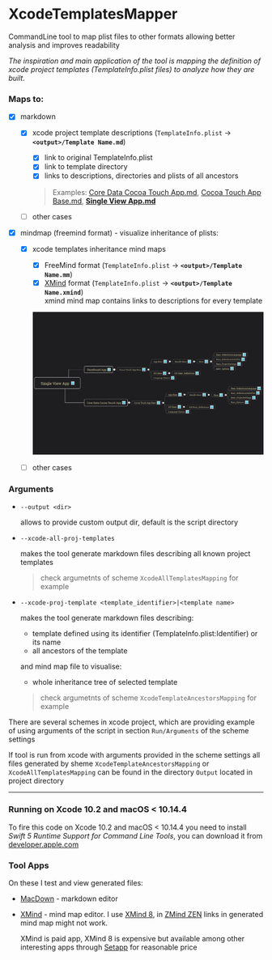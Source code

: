 # XcodeTemplatesMapper
CommandLine tool to map plist files to other formats allowing better analysis and improves readability

*The inspiration and main application of the tool is mapping the definition of xcode project templates (TemplateInfo.plist files) to analyze how they are built.*

### Maps to:

- [x] markdown
	- [x] xcode project template descriptions (`TemplateInfo.plist` -> **`<output>/Template Name.md`**)
		- [x] link to original TemplateInfo.plist
		- [x] link to template directory
		- [x] links to descriptions, directories and plists of all ancestors

		> Examples:  [Core Data Cocoa Touch App.md](Output/Core%20Data%20Cocoa%20Touch%20App.md), [Cocoa Touch App Base.md](Output/Cocoa%20Touch%20App%20Base.md), [**Single View App.md**](Output/Single%20View%20App.md)
	
	- [ ] other cases

		
- [x] mindmap (freemind format) - visualize inheritance of plists:
	- [x]  xcode templates inheritance mind maps
		- [x] FreeMind format (`TemplateInfo.plist` -> **`<output>/Template Name.mm`**)
		- [x] [XMind](https://www.xmind.net) format (`TemplateInfo.plist` -> **`<output>/Template Name.xmind`**)  
			xmind mind map contains links to descriptions for every template
			
		![Xmind](Docs/thumbnail.png)
	
	- [ ] other cases

### Arguments
- `--output <dir>`
	
	allows to provide custom output dir, default is the script directory

- `--xcode-all-proj-templates`
	
	makes the tool generate markdown files describing all known project templates
	> check argumetnts of scheme `XcodeAllTemplatesMapping` for example

- `--xcode-proj-template <template_identifier>|<template name>`
	

	makes the tool generate markdown files describing:
	
	- template defined using its identifier (TemplateInfo.plist:Identifier) or its name
	- all ancestors of the template

	and mind map file to visualise:
	
	- whole inheritance tree of selected template

	> check argumetnts of scheme `XcodeTemplateAncestorsMapping` for example


There are several schemes in xcode project, which are providing example of using arguments of the script in section `Run/Arguments` of the scheme settings

If tool is run from xcode with arguments provided in the scheme settings all files generated by sheme `XcodeTemplateAncestorsMapping` or `XcodeAllTemplatesMapping` can be found in the directory `Output` located in project directory

---
### Running on Xcode 10.2 and macOS < 10.14.4

To fire this code on Xcode 10.2 and macOS < 10.14.4 you need to install *Swift 5 Runtime Support for Command Line Tools*,
you can download it from [developer.apple.com](https://developer.apple.com/download/more/) 

### Tool Apps
On these I test and view generated files:

- [MacDown](MacDown) - markdown editor
- [XMind](https://www.xmind.net) - mind map editor. I use [XMind 8](https://www.xmind.net/xmind8-pro/), in [ZMind ZEN](https://www.xmind.net/zen/) links in generated mind map might not work.
	
	XMind is paid app, XMind 8 is expensive but available among other interesting apps through [Setapp](https://setapp.com) for reasonable price

